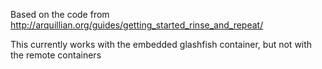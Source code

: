 
Based on the code from http://arquillian.org/guides/getting_started_rinse_and_repeat/

This currently works with the embedded glashfish container, but not with the remote containers
